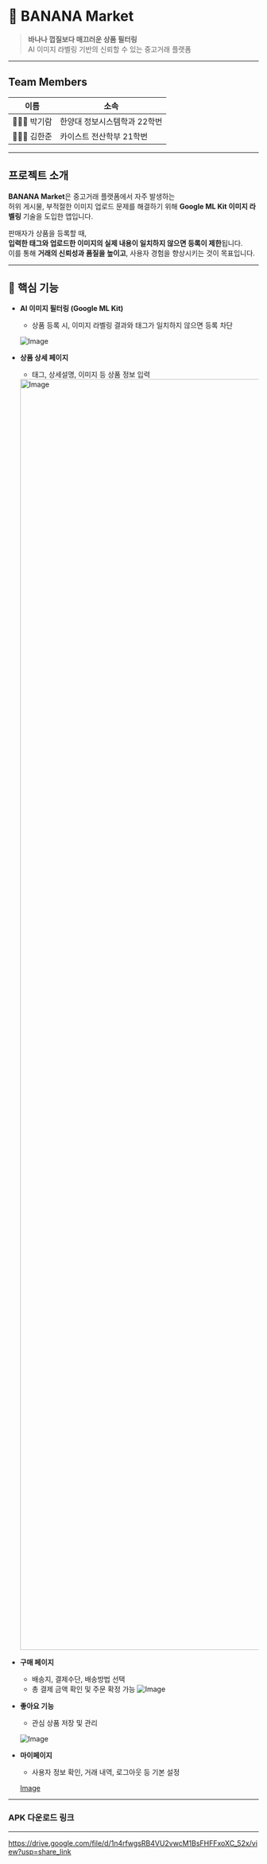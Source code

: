 # 🍌 BANANA Market

> **바나나 껍질보다 매끄러운 상품 필터링**  
> AI 이미지 라벨링 기반의 신뢰할 수 있는 중고거래 플랫폼

---
## Team Members
| 이름   | 소속                     | 
|--------|--------------------------|
|👩🏻‍💻 박기람 | 한양대 정보시스템학과 22학번 | 
|👨🏻‍💻 김한준 | 카이스트 전산학부 21학번     | 

---

## 프로젝트 소개

**BANANA Market**은 중고거래 플랫폼에서 자주 발생하는  
허위 게시물, 부적절한 이미지 업로드 문제를 해결하기 위해 **Google ML Kit 이미지 라벨링** 기술을 도입한 앱입니다.

판매자가 상품을 등록할 때,  
**입력한 태그와 업로드한 이미지의 실제 내용이 일치하지 않으면 등록이 제한**됩니다.  
이를 통해 **거래의 신뢰성과 품질을 높이고**, 사용자 경험을 향상시키는 것이 목표입니다.

---

## 🧩 핵심 기능

- **AI 이미지 필터링 (Google ML Kit)**  
  - 상품 등록 시, 이미지 라벨링 결과와 태그가 일치하지 않으면 등록 차단
  
  ![Image](https://github.com/user-attachments/assets/2bb70e80-af5b-4818-822e-7f4f375deb42)


- **상품 상세 페이지**  
  - 태그, 상세설명, 이미지 등  상품 정보 입력

  <img width="1179" height="2556" alt="Image" src="https://github.com/user-attachments/assets/b1160c66-093b-425f-8da6-3d93a87cce10" />


- **구매 페이지**  
  - 배송지, 결제수단, 배송방법 선택  
  - 총 결제 금액 확인 및 주문 확정 가능
  ![Image](https://github.com/user-attachments/assets/964f5146-85ae-4219-8248-b47ac48373fc)

- **좋아요 기능**  
  - 관심 상품 저장 및 관리

  ![Image](https://github.com/user-attachments/assets/24f0c15a-2669-41a9-bace-470df0e3215f)

- **마이페이지**  
  - 사용자 정보 확인, 거래 내역, 로그아웃 등 기본 설정
  
  [Image](https://github.com/user-attachments/assets/186a75d7-9361-44d8-a07d-d68df1b5c553)

---

### APK 다운로드 링크
---
https://drive.google.com/file/d/1n4rfwgsRB4VU2vwcM1BsFHFFxoXC_52x/view?usp=share_link
